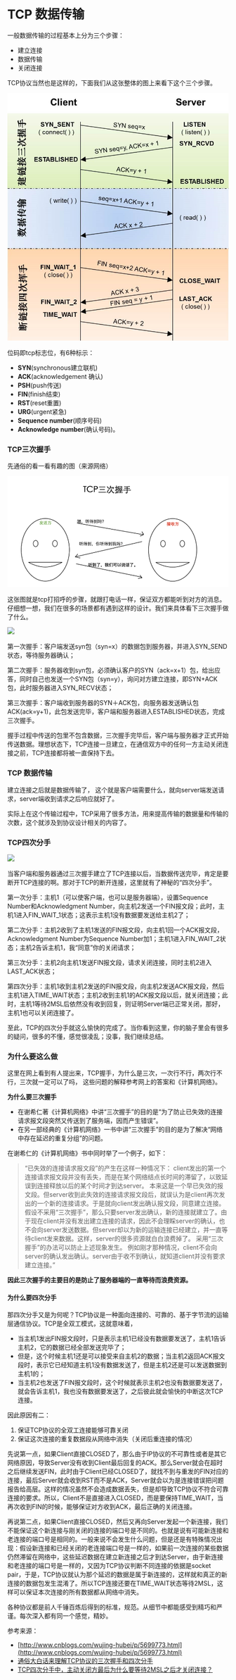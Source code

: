 # TCP 数据传输

一般数据传输的过程基本上分为三个步骤：
- 建立连接
- 数据传输
- 关闭连接

TCP协议当然也是这样的，下面我们从这张整体的图上来看下这个三个步骤。

![](/assets/816045-20161105220355065-482198403.png)

位码即tcp标志位，有6种标示：

- **SYN**(synchronous建立联机) 
- **ACK**(acknowledgement 确认) 
- **PSH**(push传送)
- **FIN**(finish结束) 
- **RST**(reset重置) 
- **URG**(urgent紧急)
- **Sequence number**(顺序号码) 
- **Acknowledge number**(确认号码)。

### TCP三次握手

先通俗的看一看有趣的图（来源网络）

![](/assets/tcp三次握手.png)

这张图就是tcp打招呼的步骤，就跟打电话一样，保证双方都能听到对方的消息。仔细想一想，我们在很多的场景都有遇到这样的设计。我们来具体看下三次握手做了什么。

![](https://img.xiaao.xin/image/M00/00/01/L2Kexl6DFAiAT0tMAAj72Bvvn1g126.png)

第一次握手：客户端发送syn包（syn=x）的数据包到服务器，并进入SYN\_SEND状态，等待服务器确认；

第二次握手：服务器收到syn包，必须确认客户的SYN（ack=x+1）包，给出应答，同时自己也发送一个SYN包（syn=y），询问对方建立连接，即SYN+ACK包，此时服务器进入SYN\_RECV状态；

第三次握手：客户端收到服务器的SYN＋ACK包，向服务器发送确认包ACK(ack=y+1)，此包发送完毕，客户端和服务器进入ESTABLISHED状态，完成三次握手。

握手过程中传送的包里不包含数据，三次握手完毕后，客户端与服务器才正式开始传送数据。理想状态下，TCP连接一旦建立，在通信双方中的任何一方主动关闭连接之前，TCP连接都将被一直保持下去。

### TCP 数据传输

建立连接之后就是数据传输了， 这个就是客户端需要什么，就向server端发送请求，server端收到请求之后响应就好了。

实际上在这个传输过程中，TCP采用了很多方法，用来提高传输的数据量和传输的次数，这个就涉及到协议设计相关的内容了。

### TCP四次分手

![](https://img.xiaao.xin/image/M00/00/01/L2Kexl6DFE2AT1dtAAq7z1hNh5Q642.png)

当客户端和服务器通过三次握手建立了TCP连接以后，当数据传送完毕，肯定是要断开TCP连接的啊。那对于TCP的断开连接，这里就有了神秘的“四次分手”。

第一次分手：主机1（可以使客户端，也可以是服务器端），设置Sequence Number和Acknowledgment Number，向主机2发送一个FIN报文段；此时，主机1进入FIN_WAIT_1状态；这表示主机1没有数据要发送给主机2了；

第二次分手：主机2收到了主机1发送的FIN报文段，向主机1回一个ACK报文段，Acknowledgment Number为Sequence Number加1；主机1进入FIN_WAIT_2状态；主机2告诉主机1，我“同意”你的关闭请求；

第三次分手：主机2向主机1发送FIN报文段，请求关闭连接，同时主机2进入LAST_ACK状态；

第四次分手：主机1收到主机2发送的FIN报文段，向主机2发送ACK报文段，然后主机1进入TIME_WAIT状态；主机2收到主机1的ACK报文段以后，就关闭连接；此时，主机1等待2MSL后依然没有收到回复，则证明Server端已正常关闭，那好，主机1也可以关闭连接了。  

至此，TCP的四次分手就这么愉快的完成了。当你看到这里，你的脑子里会有很多的疑问，很多的不懂，感觉很凌乱；没事，我们继续总结。

### 为什么要这么做

这里在网上看到有人提出来，TCP握手，为什么是三次，一次行不行，两次行不行，三次就一定可以了吗，
这些问题的解释参考网上的答案和《计算机网络》。

**为什么要三次握手**

- 在谢希仁著《计算机网络》中讲“三次握手”的目的是“为了防止已失效的连接请求报文段突然又传送到了服务端，因而产生错误”。
- 在另一部经典的《计算机网络》一书中讲“三次握手”的目的是为了解决“网络中存在延迟的重复分组”的问题。

在谢希仁的《计算机网络》书中同时举了一个例子，如下：

> “已失效的连接请求报文段”的产生在这样一种情况下：
> client发出的第一个连接请求报文段并没有丢失，而是在某个网络结点长时间的滞留了，以致延误到连接释放以后的某个时间才到达server。
> 本来这是一个早已失效的报文段。但server收到此失效的连接请求报文段后，就误认为是client再次发出的一个新的连接请求。于是就向client发出确认报文段，同意建立连接。
> 假设不采用“三次握手”，那么只要server发出确认，新的连接就建立了。由于现在client并没有发出建立连接的请求，因此不会理睬server的确认，也不会向server发送数据。但server却以为新的运输连接已经建立，并一直等待client发来数据。这样，server的很多资源就白白浪费掉了。
> 采用“三次握手”的办法可以防止上述现象发生。
> 例如刚才那种情况，client不会向server的确认发出确认。server由于收不到确认，就知道client并没有要求建立连接。”


**因此三次握手的主要目的是防止了服务器端的一直等待而浪费资源。**

#### 为什么要四次分手
那四次分手又是为何呢？TCP协议是一种面向连接的、可靠的、基于字节流的运输层通信协议。TCP是全双工模式，这就意味着，
- 当主机1发出FIN报文段时，只是表示主机1已经没有数据要发送了，主机1告诉主机2，它的数据已经全部发送完毕了；
- 但是，这个时候主机1还是可以接受来自主机2的数据；当主机2返回ACK报文段时，表示它已经知道主机1没有数据发送了，但是主机2还是可以发送数据到主机1的；
- 当主机2也发送了FIN报文段时，这个时候就表示主机2也没有数据要发送了，就会告诉主机1，我也没有数据要发送了，之后彼此就会愉快的中断这次TCP连接。

因此原因有二：
1. 保证TCP协议的全双工连接能够可靠关闭
2. 保证这次连接的重复数据段从网络中消失（关闭后重连接的情况）

先说第一点，如果Client直接CLOSED了，那么由于IP协议的不可靠性或者是其它网络原因，导致Server没有收到Client最后回复的ACK。那么Server就会在超时之后继续发送FIN，此时由于Client已经CLOSED了，就找不到与重发的FIN对应的连接，最后Server就会收到RST而不是ACK，Server就会以为是连接错误把问题报告给高层。这样的情况虽然不会造成数据丢失，但是却导致TCP协议不符合可靠连接的要求。所以，Client不是直接进入CLOSED，而是要保持TIME_WAIT，当再次收到FIN的时候，能够保证对方收到ACK，最后正确的关闭连接。

再说第二点，如果Client直接CLOSED，然后又再向Server发起一个新连接，我们不能保证这个新连接与刚关闭的连接的端口号是不同的。也就是说有可能新连接和老连接的端口号是相同的。一般来说不会发生什么问题，但是还是有特殊情况出现：假设新连接和已经关闭的老连接端口号是一样的，如果前一次连接的某些数据仍然滞留在网络中，这些延迟数据在建立新连接之后才到达Server，由于新连接和老连接的端口号是一样的，又因为TCP协议判断不同连接的依据是socket pair，于是，TCP协议就认为那个延迟的数据是属于新连接的，这样就和真正的新连接的数据包发生混淆了。所以TCP连接还要在TIME_WAIT状态等待2MSL，这样可以保证本次连接的所有数据都从网络中消失。

各种协议都是前人千锤百炼后得到的标准，规范。从细节中都能感受到精巧和严谨。每次深入都有同一个感觉，精妙。


参考来源：
- [http://www.cnblogs.com/wujing-hubei/p/5699773.html](http://www.cnblogs.com/wujing-hubei/p/5699773.html)
- [通俗大白话来理解TCP协议的三次握手和四次分手](https://github.com/jawil/blog/issues/14)
- [TCP四次分手中，主动关闭方最后为什么要等待2MSL之后才关闭连接？](https://www.zhihu.com/question/36930631)